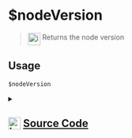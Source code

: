 # $nodeVersion
> <img align="top" src="https://upload.wikimedia.org/wikipedia/commons/thumb/e/e4/Infobox_info_icon.svg/160px-Infobox_info_icon.svg.png?20150409153300" alt="image" width="25" height="auto"> Returns the node version
## Usage
```
$nodeVersion
```
<details>
<summary>
    
## <img align="top" src="https://cdn4.iconfinder.com/data/icons/iconsimple-logotypes/512/github-512.png" alt="image" width="25" height="auto">  [Source Code](https://github.com/tryforge/ForgeScript-V2/blob/main/src/native/nodeVersion.ts)
    
</summary>
    
```ts
import { NativeFunction, Return } from "../structures"

export default new NativeFunction({
    name: "$nodeVersion",
    description: "Returns the node version",
    unwrap: false,
    execute(ctx) {
        // eslint-disable-next-line no-undef
        return Return.success(process.version)
    },
})
```
    
</details>